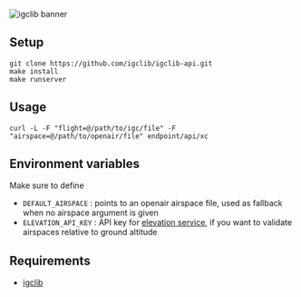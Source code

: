 ![igclib banner](https://cdn.jsdelivr.net/gh/igclib/assets@master/img/banner/igclib_api_banner.svg)

## Setup

```
git clone https://github.com/igclib/igclib-api.git
make install
make runserver
```

## Usage

```
curl -L -F "flight=@/path/to/igc/file" -F "airspace=@/path/to/openair/file" endpoint/api/xc
```

## Environment variables

Make sure to define

- `DEFAULT_AIRSPACE` : points to an openair airspace file, used as fallback when no airspace argument is given
- `ELEVATION_API_KEY` : API key for [elevation service](https://geolocalisation.ffvl.fr/elevation), if you want to validate airspaces relative to ground altitude

## Requirements

- [igclib](https://www.github.com/igclib/igclib)

